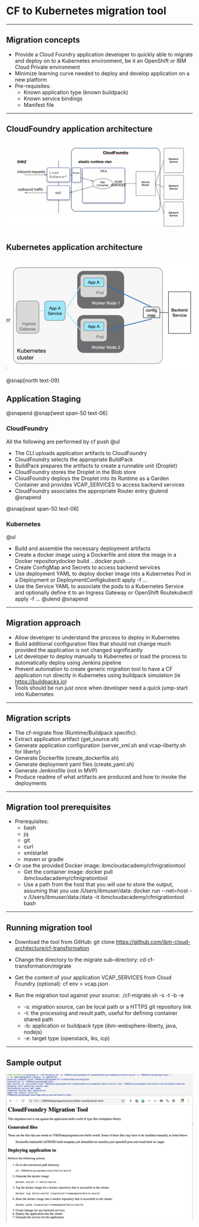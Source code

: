 # CF to Kubernetes migration tool
---
## Migration concepts

- Provide a Cloud Foundry application developer to quickly able to migrate and deploy on to a Kubernetes environment, be it an OpenShift or IBM Cloud Private environment
- Minimize learning curve needed to deploy and develop application on a new platform
- Pre-requisites:
	- Known application type (known buildpack)
	- Known service bindings 
	- Manifest file 

---
## CloudFoundry application architecture
![IMAGE](docs/images/cf.PNG)
---

## Kubernetes application architecture
![IMAGE](images/kube.PNG)
---
@snap[north text-09]
## Application Staging 
@snapend
@snap[west span-50 text-06]
### CloudFoundry
All the following are performed by cf push
@ul
- The CLI uploads application artifacts to CloudFoundry
- CloudFoundry selects the appropriate BuildPack
- BuildPack prepares the artifacts to create a runnable unit (Droplet)
- CloudFoundry stores the Droplet in the Blob store
- CloudFoundry deploys the Droplet into its Runtime as a Garden Container and provides VCAP_SERVICES to access backend services
- CloudFoundry associates the appropriate Router entry
@ulend
@snapend

@snap[east span-50 text-06]
### Kubernetes
@ul
- Build and assemble the necessary deployment artifacts
- Create a docker image using a Dockerfile and store the image in a Docker repositorydocker build …docker push …
- Create ConfigMap and Secrets to access backend services
- Use deployment YAML to deploy docker image into a Kubernetes Pod in a Deployment or DeploymentConfigkubectl apply -f …
- Use the Service YAML to associate the pods to a Kubernetes Service and optionally define it to an Ingress Gateway or OpenShift Routekubectl apply -f …
@ulend
@snapend

---

## Migration approach


- Allow developer to understand the process to deploy in Kubernetes
- Build additional configuration files that should not change much provided the application is not changed significantly
- Let developer to deploy manually to Kubernetes or load the process to automatically deploy using Jenkins pipeline
- Prevent automation to create generic migration tool to have a CF application run directly in Kubernetes using buildpack simulation (ie https://buildpacks.io)
- Tools should be run just once when developer need a quick jump-start into Kubernetes

---

## Migration scripts

- The cf-migrate flow (Runtime/Buildpack specific):
- Extract application artifact (get_source.sh)
- Generate application configuration (server_xml.sh and vcap-liberty.sh for liberty)
- Generate Dockerfile (create_dockerfile.sh)
- Generate deployment yaml files (create_yaml.sh)
- Generate Jenkinsfile (not in MVP)
- Produce readme of what artifacts are produced and how to invoke the deployments


---

## Migration tool prerequisites

- Prerequisites:
	- bash
	- jq
	- git
	- curl
	- xmlstarlet
	- maven or gradle
- Or use the provided Docker image: ibmcloudacademy/cfmigrationtool
	- Get the container image:
docker pull ibmcloudacademy/cfmigrationtool 
	- Use a path from the host that you will use to store the output, assuming that you use /Users/ibmuser/data:
docker run --net=host -v /Users/ibmuser/data:/data -it ibmcloudacademy/cfmigrationtool bash
---

## Running migration tool

- Download the tool from GitHub:
git clone https://github.com/ibm-cloud-architecture/cf-transformation 
- Change the directory to the migrate sub-directory:
cd cf-transformation/migrate 
- Get the content of your application VCAP_SERVICES from Cloud Foundry (optional):
cf env <appname>  > vcap.json  
- Run the migration tool against your source:
./cf-migrate.sh -s <source> -t <tempdir> -b <app type> -e <target type> 

	- -s: migration source, can be local path or a HTTPS git repository link
	- -t: the processing and result path, useful for defining container shared path
	- -b: application or buildpack type (ibm-websphere-liberty, java, nodejs)
	- -e: target type (openstack, iks, icp)	

---

## Sample output


![IMAGE](docs/images/toolrun.PNG)
![IMAGE](docs/images/result.PNG)
